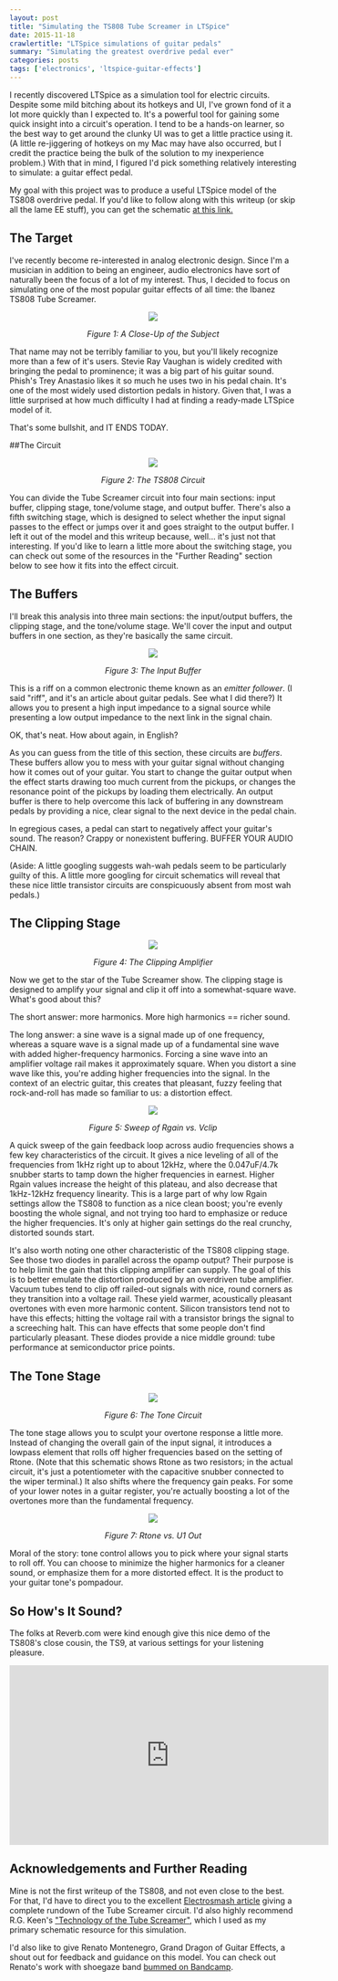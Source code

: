 ```yaml
---
layout: post
title: "Simulating the TS808 Tube Screamer in LTSpice"
date: 2015-11-18
crawlertitle: "LTSpice simulations of guitar pedals"
summary: "Simulating the greatest overdrive pedal ever"
categories: posts
tags: ['electronics', 'ltspice-guitar-effects']
---
```

I recently discovered LTSpice as a simulation tool for electric circuits. Despite some mild bitching about its hotkeys and UI, I've grown fond of it a lot more quickly than I expected to. It's a powerful tool for gaining some quick insight into a circuit's operation. I tend to be a hands-on learner, so the best way to get around the clunky UI was to get a little practice using it. (A little re-jiggering of hotkeys on my Mac may have also occurred, but I credit the practice being the bulk of the solution to my inexperience problem.) With that in mind, I figured I'd pick something relatively interesting to simulate: a guitar effect pedal.

My goal with this project was to produce a useful LTSpice model of the TS808 overdrive pedal. If you'd like to follow along with this writeup (or skip all the lame EE stuff), you can get the schematic [at this link.](/assets/tube_screamer.asc) 

## The Target
I've recently become re-interested in analog electronic design. Since I'm a musician in addition to being an engineer, audio electronics have sort of naturally been the focus of a lot of my interest. Thus, I decided to focus on simulating one of the most popular guitar effects of all time: the Ibanez TS808 Tube Screamer. 

<div align="center">
<img src="http://media.stinkfoot.se/2010/11/ts808orig.jpg"/>
<p align="center"><em>Figure 1: A Close-Up of the Subject</em></p>
</div>

That name may not be terribly familiar to you, but you'll likely recognize more than a few of it's users. Stevie Ray Vaughan is widely credited with bringing the pedal to prominence; it was a big part of his guitar sound. Phish's Trey Anastasio likes it so much he uses two in his pedal chain. It's one of the most widely used distortion pedals in history. Given that, I was a little surprised at how much difficulty I had at finding a ready-made LTSpice model of it. 

That's some bullshit, and IT ENDS TODAY.

##The Circuit

<div align="center">
<img src="/assets/tube_screamer_circuit.png"/>
<p align="center"><em>Figure 2: The TS808 Circuit</em></p>
</div>

You can divide the Tube Screamer circuit into four main sections: input buffer, clipping stage, tone/volume stage, and output buffer. There's also a fifth switching stage, which is designed to select whether the input signal passes to the effect or jumps over it and goes straight to the output buffer. I left it out of the model and this writeup because, well... it's just not that interesting. If you'd like to learn a little more about the switching stage, you can check out some of the resources in the "Further Reading" section below to see how it fits into the effect circuit. 

## The Buffers
I'll break this analysis into three main sections: the input/output buffers, the clipping stage, and the tone/volume stage. We'll cover the input and output buffers in one section, as they're basically the same circuit. 

<div align="center">
<img src="/assets/tube_screamer_inbuf.png"/>
<p align="center"><em>Figure 3: The Input Buffer</em></p>
</div>

This is a riff on a common electronic theme known as an _emitter follower_. (I said "riff", and it's an article about guitar pedals. See what I did there?) It allows you to present a high input impedance to a signal source while presenting a low output impedance to the next link in the signal chain. 

OK, that's neat. How about again, in English?

As you can guess from the title of this section, these circuits are _buffers_. These buffers allow you to mess with your guitar signal without changing how it comes out of your guitar. You start to change the guitar output when the effect starts drawing too much current from the pickups, or changes the resonance point of the pickups by loading them electrically. An output buffer is there to help overcome this lack of buffering in any downstream pedals by providing a nice, clear signal to the next device in the pedal chain.

In egregious cases, a pedal can start to negatively affect your guitar's sound. The reason? Crappy or nonexistent buffering. BUFFER YOUR AUDIO CHAIN.

(Aside: A little googling suggests wah-wah pedals seem to be particularly guilty of this. A little more googling for circuit schematics will reveal that these nice little transistor circuits are conspicuously absent from most wah pedals.)

## The Clipping Stage

<div align="center">
<img src="/assets/tube_screamer_clipping.png"/>
<p align="center"><em>Figure 4: The Clipping Amplifier</em></p>
</div>

Now we get to the star of the Tube Screamer show. The clipping stage is designed to amplify your signal and clip it off into a somewhat-square wave. What's good about this? 

The short answer: more harmonics. More high harmonics == richer sound.

The long answer: a sine wave is a signal made up of one frequency, whereas a square wave is a signal made up of a fundamental sine wave with added higher-frequency harmonics. Forcing a sine wave into an amplifier voltage rail makes it approximately square. When you distort a sine wave like this, you're adding higher frequencies into the signal. In the context of an electric guitar, this creates that pleasant, fuzzy feeling that rock-and-roll has made so familiar to us: a distortion effect. 

<div align="center">
<img src="/assets/tube_screamer_clipping_sim.png"/>
<p align="center"><em>Figure 5: Sweep of Rgain vs. Vclip</em></p>
</div>

A quick sweep of the gain feedback loop across audio frequencies shows a few key characteristics of the circuit. It gives a nice leveling of all of the frequencies from 1kHz right up to about 12kHz, where the 0.047uF/4.7k snubber starts to tamp down the higher frequencies in earnest. Higher Rgain values increase the height of this plateau, and also decrease that 1kHz-12kHz frequency linearity. This is a large part of why low Rgain settings allow the TS808 to function as a nice clean boost; you're evenly boosting the whole signal, and not trying too hard to emphasize or reduce the higher frequencies. It's only at higher gain settings do the real crunchy, distorted sounds start. 

It's also worth noting one other characteristic of the TS808 clipping stage. See those two diodes in parallel across the opamp output? Their purpose is to help limit the gain that this clipping amplifier can supply. The goal of this is to better emulate the distortion produced by an overdriven tube amplifier. Vacuum tubes tend to clip off railed-out signals with nice, round corners as they transition into a voltage rail. These yield warmer, acoustically pleasant overtones with even more harmonic content. Silicon transistors tend not to have this effects; hitting the voltage rail with a transistor brings the signal to a screeching halt. This can have effects that some people don't find particularly pleasant. These diodes provide a nice middle ground: tube performance at semiconductor price points.

## The Tone Stage
<div align="center">
<img src="/assets/tube_screamer_tone.png"/>
<p align="center"><em>Figure 6: The Tone Circuit</em></p>
</div>

The tone stage allows you to sculpt your overtone response a little more. Instead of changing the overall gain of the input signal, it introduces a lowpass element that rolls off higher frequencies based on the setting of Rtone. (Note that this schematic shows Rtone as two resistors; in the actual circuit, it's just a potentiometer with the capacitive snubber connected to the wiper terminal.) It also shifts where the frequency gain peaks. For some of your lower notes in a guitar register, you're actually boosting a lot of the overtones more than the fundamental frequency.

<div align="center">
<img src="/assets/tube_screamer_tone_sim.png"/>
<p align="center"><em>Figure 7: Rtone vs. U1 Out</em></p>
</div>

Moral of the story: tone control allows you to pick where your signal starts to roll off. You can choose to minimize the higher harmonics for a cleaner sound, or emphasize them for a more distorted effect. It is the product to your guitar tone's pompadour. 

## So How's It Sound?
The folks at Reverb.com were kind enough give this nice demo of the TS808's close cousin, the TS9, at various settings for your listening pleasure. 

<iframe width="560" height="315" src="https://www.youtube.com/embed/kDEetp4snpM" frameborder="0" allowfullscreen></iframe>


## Acknowledgements and Further Reading
Mine is not the first writeup of the TS808, and not even close to the best. For that, I'd have to direct you to the excellent [Electrosmash article](http://www.electrosmash.com/tube-screamer-analysis) giving a complete rundown of the Tube Screamer circuit. I'd also highly recommend R.G. Keen's ["Technology of the Tube Screamer"](http://www.geofex.com/article_folders/TStech/tsxfram.htm), which I used as my primary schematic resource for this simulation.

I'd also like to give Renato Montenegro, Grand Dragon of Guitar Effects, a shout out for feedback and guidance on this model. You can check out Renato's work with shoegaze band [bummed on Bandcamp](http://b-u-m-m-e-d.bandcamp.com/releases). 
